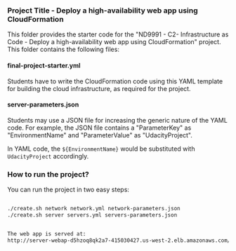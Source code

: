 ### Project Title - Deploy a high-availability web app using CloudFormation
This folder provides the starter code for the "ND9991 - C2- Infrastructure as Code - Deploy a high-availability web app using CloudFormation" project. This folder contains the following files:


#### final-project-starter.yml
Students have to write the CloudFormation code using this YAML template for building the cloud infrastructure, as required for the project. 

#### server-parameters.json
Students may use a JSON file for increasing the generic nature of the YAML code. For example, the JSON file contains a "ParameterKey" as "EnvironmentName" and "ParameterValue" as "UdacityProject". 

In YAML code, the `${EnvironmentName}` would be substituted with `UdacityProject` accordingly.

### How to run the project?
You can run the project in two easy steps:
```bash

./create.sh network network.yml network-parameters.json 
./create.sh server servers.yml servers-parameters.json


The web app is served at: 
http://server-webap-d5hzoq8qk2a7-415030427.us-west-2.elb.amazonaws.com/
